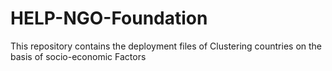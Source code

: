 # HELP-NGO-Foundation
This repository contains the deployment files of Clustering countries on the basis of socio-economic Factors
